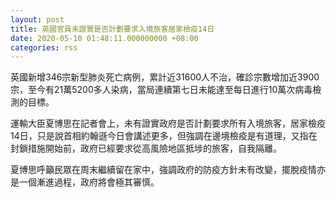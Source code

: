 ```yaml
---
layout: post
title: 英國官員未證實是否計劃要求入境旅客居家檢疫14日
date: 2020-05-10 01:48:11.000000000 +08:00
categories: rss
---
```


英國新增346宗新型肺炎死亡病例，累計近31600人不治，確診宗數增加近3900宗，至今有21萬5200多人染病，當局連續第七日未能達至每日進行10萬次病毒檢測的目標。

運輸大臣夏博思在記者會上，未有證實政府是否計劃要求所有入境旅客，居家檢疫14日，只是說首相約翰遜今日會講述更多，但強調在邊境檢疫是有道理，又指在封鎖措施開始前，政府已經要求從高風險地區抵埗的旅客，自我隔離。

夏博思呼籲民眾在周末繼續留在家中，強調政府的防疫方針未有改變，擺脫疫情亦是一個漸進過程，政府將會極其審慎。
